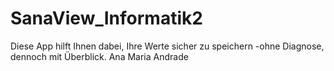 # SanaView_Informatik2
Diese App hilft Ihnen dabei, Ihre Werte sicher zu speichern -ohne Diagnose, dennoch mit Überblick.
Ana Maria Andrade 